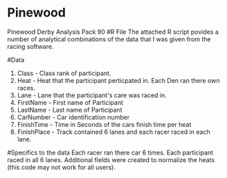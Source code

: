 # Pinewood
Pinewood Derby Analysis Pack 90
#R File
The attached R script povides a number of analytical combinations of the data that I was given from the racing software.

#Data
1. Class - Class rank of participant. 
2. Heat - Heat that the participant perticpated in.  Each Den ran there own races.
3. Lane - Lane that the participant's care was raced in.
4. FirstName - First name of Participant
5. LastName - Last name of Participant
6. CarNumber - Car identification number
7. FinishTime - Time in Seconds of the cars finish time per heat
8. FinishPlace - Track contained 6 lanes and each racer raced in each lane.  

#Specifics to the data
Each racer ran there car 6 times.  Each participant raced in all 6 lanes.  Additional fields were created to normalize the heats (this code may not work for all users).


